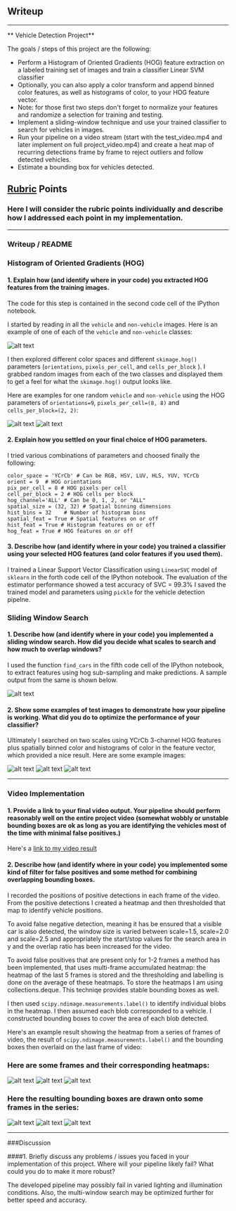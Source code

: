 ## Writeup

---
** Vehicle Detection Project**

The goals / steps of this project are the following:

* Perform a Histogram of Oriented Gradients (HOG) feature extraction on a labeled training set of images and train a classifier Linear SVM classifier
* Optionally, you can also apply a color transform and append binned color features, as well as histograms of color, to your HOG feature vector. 
* Note: for those first two steps don't forget to normalize your features and randomize a selection for training and testing.
* Implement a sliding-window technique and use your trained classifier to search for vehicles in images.
* Run your pipeline on a video stream (start with the test_video.mp4 and later implement on full project_video.mp4) and create a heat map of recurring detections frame by frame to reject outliers and follow detected vehicles.
* Estimate a bounding box for vehicles detected.

[//]: # (Image References)
[vehicle_non-vehicle_image]: ./output_images/vehicle_non-vehicle.png
[vehicle_hog_image]: ./output_images/vehicle_hog_image.png
[non-vehicle_hog_image]: ./output_images/non-vehicle_hog_image.png
[original]: ./output_images/test1.jpg_original.png
[boxes]: ./output_images/test1.jpg_boxes.png
[heatmap]: ./output_images/test1.jpg_heatmap.png
[result]: ./output_images/test1.jpg_result.png
[boxes1]: ./output_images/boxes1.png
[boxes4]: ./output_images/boxes4.png
[boxes5]: ./output_images/boxes5.png
[heatmap1]: ./output_images/heatmap1.png
[heatmap4]: ./output_images/heatmap4.png
[heatmap5]: ./output_images/heatmap5.png
[result1]: ./output_images/result1.png
[result4]: ./output_images/result4.png
[result5]: ./output_images/result5.png
[video1]: ./project_video.mp4

## [Rubric](https://review.udacity.com/#!/rubrics/513/view) Points
### Here I will consider the rubric points individually and describe how I addressed each point in my implementation.  

---
### Writeup / README

### Histogram of Oriented Gradients (HOG)

#### 1. Explain how (and identify where in your code) you extracted HOG features from the training images.

The code for this step is contained in the second code cell of the IPython notebook.

I started by reading in all the `vehicle` and `non-vehicle` images.  Here is an example of one of each of the `vehicle` and `non-vehicle` classes:

![alt text][vehicle_non-vehicle_image]

I then explored different color spaces and different `skimage.hog()` parameters (`orientations`, `pixels_per_cell`, and `cells_per_block` ).  I grabbed random images from each of the two classes and displayed them to get a feel for what the `skimage.hog()` output looks like.

Here are examples for one random `vehicle` and `non-vehicle` using the HOG parameters of `orientations=9`, `pixels_per_cell=(8, 8)` and `cells_per_block=(2, 2)`:

![alt text][vehicle_hog_image]
![alt text][non-vehicle_hog_image]


#### 2. Explain how you settled on your final choice of HOG parameters.

I tried various combinations of parameters and choosed finally the following:

```
color_space = 'YCrCb' # Can be RGB, HSV, LUV, HLS, YUV, YCrCb
orient = 9  # HOG orientations
pix_per_cell = 8 # HOG pixels per cell
cell_per_block = 2 # HOG cells per block
hog_channel='ALL' # Can be 0, 1, 2, or "ALL"
spatial_size = (32, 32) # Spatial binning dimensions
hist_bins = 32    # Number of histogram bins
spatial_feat = True # Spatial features on or off
hist_feat = True # Histogram features on or off
hog_feat = True # HOG features on or off
```

#### 3. Describe how (and identify where in your code) you trained a classifier using your selected HOG features (and color features if you used them).

I trained a Linear Support Vector Classification using `LinearSVC` model of `sklearn` in the forth code cell of the IPython notebook. The evaluation of the estimator performance showed a test accuracy of SVC =  99.3%
I saved the trained model and parameters using `pickle` for the vehicle detection pipelne.

### Sliding Window Search

#### 1. Describe how (and identify where in your code) you implemented a sliding window search.  How did you decide what scales to search and how much to overlap windows?

I used the function `find_cars` in the fifth code cell of the IPython notebook,  to extract features using hog sub-sampling and make predictions.  A sample output from the same is shown below.

![alt text][boxes]

#### 2. Show some examples of test images to demonstrate how your pipeline is working.  What did you do to optimize the performance of your classifier?

Ultimately I searched on two scales using YCrCb 3-channel HOG features plus spatially binned color and histograms of color in the feature vector, which provided a nice result.  Here are some example images:

![alt text][boxes1]
![alt text][boxes4]
![alt text][boxes5]

---

### Video Implementation

#### 1. Provide a link to your final video output.  Your pipeline should perform reasonably well on the entire project video (somewhat wobbly or unstable bounding boxes are ok as long as you are identifying the vehicles most of the time with minimal false positives.)
Here's a [link to my video result](./project_video_output.mp4)


#### 2. Describe how (and identify where in your code) you implemented some kind of filter for false positives and some method for combining overlapping bounding boxes.

I recorded the positions of positive detections in each frame of the video.  From the positive detections I created a heatmap and then thresholded that map to identify vehicle positions.  

To avoid false negative detection, meaning it has be ensured that a visible car is also detected, the window size is varied between scale=1.5, scale=2.0 and scale=2.5 and appropriately the start/stop values for the search area in y and the overlap ratio has been increased for the video.

To avoid false positives that are present only for 1-2 frames a method has been implemented, that uses multi-frame accumulated heatmap: the heatmap of the last 5 frames is stored and the  thresholding and labelling is done on the average of these heatmaps. To store the heatmaps I am using collections.deque. This techniqe provides stable bounding boxes as well. 

I then used `scipy.ndimage.measurements.label()` to identify individual blobs in the heatmap.  I then assumed each blob corresponded to a vehicle.  I constructed bounding boxes to cover the area of each blob detected.  

Here's an example result showing the heatmap from a series of frames of video, the result of `scipy.ndimage.measurements.label()` and the bounding boxes then overlaid on the last frame of video:

### Here are some frames and their corresponding heatmaps:

![alt text][heatmap1]
![alt text][heatmap4]
![alt text][heatmap5]


### Here the resulting bounding boxes are drawn onto some frames in the series:
![alt text][result1]
![alt text][result4]
![alt text][result5]


---

###Discussion

####1. Briefly discuss any problems / issues you faced in your implementation of this project.  Where will your pipeline likely fail?  What could you do to make it more robust?

The developed pipeline may possibly fail in varied lighting and illumination conditions. Also, the multi-window search may be optimized further for better speed and accuracy.

